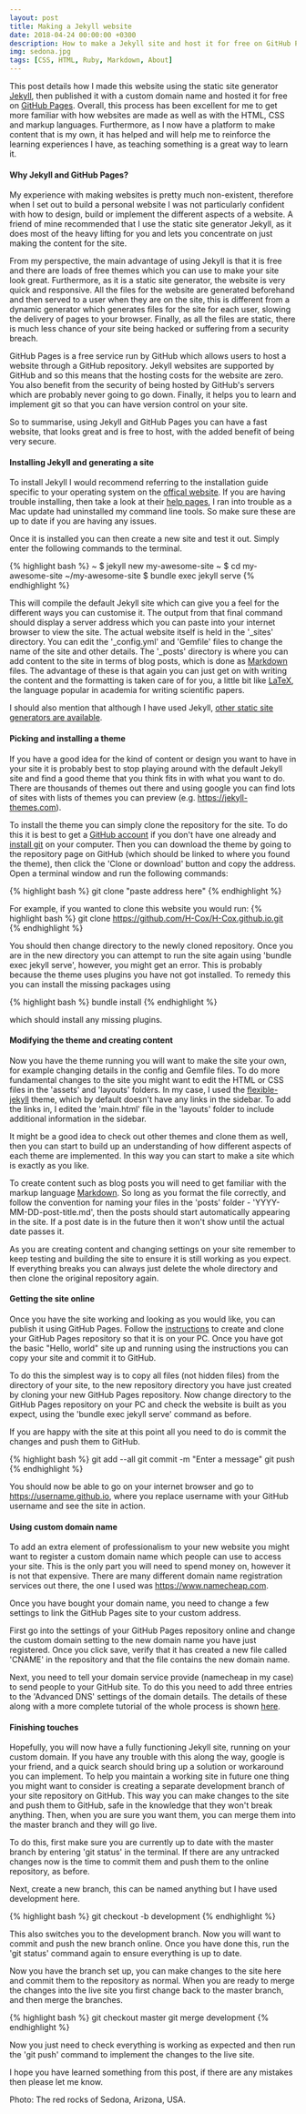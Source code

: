 ```yaml
---
layout: post
title: Making a Jekyll website
date: 2018-04-24 00:00:00 +0300
description: How to make a Jekyll site and host it for free on GitHub Pages.
img: sedona.jpg
tags: [CSS, HTML, Ruby, Markdown, About]
---
```


This post details how I made this website using the static site generator [Jekyll][Jekyll link], then published it with a custom domain name and hosted it for free on [GitHub Pages][GH Pages link]. Overall, this process has been excellent for me to get more familiar with how websites are made as well as with the HTML, CSS and markup languages. Furthermore, as I now have a platform to make content that is my own, it has helped and will help me to reinforce the learning experiences I have, as teaching something is a great way to learn it.

#### Why Jekyll and GitHub Pages?

My experience with making websites is pretty much non-existent, therefore when I set out to build a personal website I was not particularly confident with how to design, build or implement the different aspects of a website. A friend of mine recommended that I use the static site generator Jekyll, as it does most of the heavy lifting for you and lets you concentrate on just making the content for the site.

From my perspective, the main advantage of using Jekyll is that it is free and there are loads of free themes which you can use to make your site look great. Furthermore, as it is a static site generator, the website is very quick and responsive. All the files for the website are generated beforehand and then served to a user when they are on the site, this is different from a dynamic generator which generates files for the site for each user, slowing the delivery of pages to your browser. Finally, as all the files are static, there is much less chance of your site being hacked or suffering from a security breach.

GitHub Pages is a free service run by GitHub which allows users to host a website through a GitHub repository. Jekyll websites are supported by GitHub and so this means that the hosting costs for the website are zero. You also benefit from the security of being hosted by GitHub's servers which are probably never going to go down. Finally, it helps you to learn and implement git so that you can have version control on your site.

So to summarise, using Jekyll and GitHub Pages you can have a fast website, that looks great and is free to host, with the added benefit of being very secure.

#### Installing Jekyll and generating a site

To install Jekyll I would recommend referring to the installation guide specific to your operating system on the [offical website][Jekyll link]. If you are having trouble installing, then take a look at their [help pages][Jekyll help], I ran into trouble as a Mac update had uninstalled my command line tools. So make sure these are up to date if you are having any issues.

Once it is installed you can then create a new site and test it out. Simply enter the following commands to the terminal.

{% highlight bash %}
~ $ jekyll new my-awesome-site
~ $ cd my-awesome-site
~/my-awesome-site $ bundle exec jekyll serve
{% endhighlight %}

This will compile the default Jekyll site which can give you a feel for the different ways you can customise it. The output from that final command should display a server address which you can paste into your internet browser to view the site. The actual website itself is held in the '_sites' directory. You can edit the '_config.yml' and 'Gemfile' files to change the name of the site and other details. The '_posts' directory is where you can add content to the site in terms of blog posts, which is done as [Markdown][markdown link] files. The advantage of these is that again you can just get on with writing the content and the formatting is taken care of for you, a little bit like [LaTeX][Latex link], the language popular in academia for writing scientific papers.

I should also mention that although I have used Jekyll, [other static site generators are available][other site generators].


#### Picking and installing a theme

If you have a good idea for the kind of content or design you want to have in your site it is probably best to stop playing around with the default Jekyll site and find a good theme that you think fits in with what you want to do. There are thousands of themes out there and using google you can find lots of sites with lists of themes you can preview (e.g. <https://jekyll-themes.com>).

To install the theme you can simply clone the repository for the site. To do this it is best to get a [GitHub account][how to get github] if you don't have one already and [install git][how to install git] on your computer. Then you can download the theme by going to the repository page on GitHub (which should be linked to where you found the theme), then click the 'Clone or download' button and copy the address. Open a terminal window and run the following commands:

{% highlight bash %}
git clone "paste address here"
{% endhighlight %}

For example, if you wanted to clone this website you would run:
{% highlight bash %}
git clone https://github.com/H-Cox/H-Cox.github.io.git
{% endhighlight %}

You should then change directory to the newly cloned repository. Once you are in the new directory you can attempt to run the site again using 'bundle exec jekyll serve', however, you might get an error. This is probably because the theme uses plugins you have not got installed. To remedy this you can install the missing packages using

{% highlight bash %}
bundle install
{% endhighlight %}

which should install any missing plugins.

#### Modifying the theme and creating content

Now you have the theme running you will want to make the site your own, for example changing details in the config and Gemfile files. To do more fundamental changes to the site you might want to edit the HTML or CSS files in the 'assets' and 'layouts' folders. In my case, I used the [flexible-jekyll][flexible-jekyll] theme, which by default doesn't have any links in the sidebar. To add the links in, I edited the 'main.html' file in the 'layouts' folder to include additional information in the sidebar.

It might be a good idea to check out other themes and clone them as well, then you can start to build up an understanding of how different aspects of each theme are implemented. In this way you can start to make a site which is exactly as you like.

To create content such as blog posts you will need to get familiar with the markup language [Markdown][markdown link]. So long as you format the file correctly, and follow the convention for naming your files in the 'posts' folder - 'YYYY-MM-DD-post-title.md', then the posts should start automatically appearing in the site. If a post date is in the future then it won't show until the actual date passes it.

As you are creating content and changing settings on your site remember to keep testing and building the site to ensure it is still working as you expect. If everything breaks you can always just delete the whole directory and then clone the original repository again.

#### Getting the site online

Once you have the site working and looking as you would like, you can publish it using GitHub Pages. Follow the [instructions][GH Pages link] to create and clone your GitHub Pages repository so that it is on your PC. Once you have got the basic "Hello, world" site up and running using the instructions you can copy your site and commit it to GitHub.

To do this the simplest way is to copy all files (not hidden files) from the directory of your site, to the new repository directory you have just created by cloning your new GitHub Pages repository. Now change directory to the GitHub Pages repository on your PC and check the website is built as you expect, using the 'bundle exec jekyll serve' command as before.

If you are happy with the site at this point all you need to do is commit the changes and push them to GitHub.

{% highlight bash %}
git add --all
git commit -m "Enter a message"
git push
{% endhighlight %}

You should now be able to go on your internet browser and go to https://username.github.io, where you replace username with your GitHub username and see the site in action.

#### Using custom domain name

To add an extra element of professionalism to your new website you might want to register a custom domain name which people can use to access your site. This is the only part you will need to spend money on, however it is not that expensive. There are many different domain name registration services out there, the one I used was <https://www.namecheap.com>. 

Once you have bought your domain name, you need to change a few settings to link the GitHub Pages site to your custom address.

First go into the settings of your GitHub Pages repository online and change the custom domain setting to the new domain name you have just registered. Once you click save, verify that it has created a new file called 'CNAME' in the repository and that the file contains the new domain name.

Next, you need to tell your domain service provide (namecheap in my case) to send people to your GitHub site. To do this you need to add three entries to the 'Advanced DNS' settings of the domain details. The details of these along with a more complete tutorial of the whole process is shown [here][Namecheap DNS].

#### Finishing touches

Hopefully, you will now have a fully functioning Jekyll site, running on your custom domain. If you have any trouble with this along the way, google is your friend, and a quick search should bring up a solution or workaround you can implement. To help you maintain a working site in future one thing you might want to consider is creating a separate development branch of your site repository on GitHub. This way you can make changes to the site and push them to GitHub, safe in the knowledge that they won't break anything. Then, when you are sure you want them, you can merge them into the master branch and they will go live.

To do this, first make sure you are currently up to date with the master branch by entering 'git status' in the terminal. If there are any untracked changes now is the time to commit them and push them to the online repository, as before.

Next, create a new branch, this can be named anything but I have used development here.

{% highlight bash %}
git checkout -b development
{% endhighlight %}

This also switches you to the development branch. Now you will want to commit and push the new branch online. Once you have done this, run the 'git status' command again to ensure everything is up to date.

Now you have the branch set up, you can make changes to the site here and commit them to the repository as normal. When you are ready to merge the changes into the live site you first change back to the master branch, and then merge the branches.

{% highlight bash %}
git checkout master
git merge development
{% endhighlight %}

Now you just need to check everything is working as expected and then run the 'git push' command to implement the changes to the live site.

I hope you have learned something from this post, if there are any mistakes then please let me know.

Photo: The red rocks of Sedona, Arizona, USA.

[Jekyll link]: https://jekyllrb.com
[GH Pages link]: https://pages.github.com
[Jekyll help]: https://jekyllrb.com/docs/troubleshooting/
[Latex link]: https://en.wikipedia.org/wiki/LaTeX
[markdown link]: https://www.markdownguide.org/getting-started
[other site generators]: https://www.staticgen.com
[flexible-jekyll]: https://github.com/artemsheludko/flexible-jekyll
[how to install git]: https://linode.com/docs/development/version-control/how-to-install-git-on-linux-mac-and-windows/
[how to get github]: https://github.com
[Namecheap DNS]: https://www.namecheap.com/support/knowledgebase/article.aspx/9645/2208/how-do-i-link-my-domain-to-github-pages